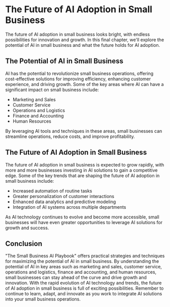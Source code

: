 The Future of AI Adoption in Small Business
==================================================================

The future of AI adoption in small business looks bright, with endless possibilities for innovation and growth. In this final chapter, we'll explore the potential of AI in small business and what the future holds for AI adoption.

The Potential of AI in Small Business
-------------------------------------

AI has the potential to revolutionize small business operations, offering cost-effective solutions for improving efficiency, enhancing customer experience, and driving growth. Some of the key areas where AI can have a significant impact on small business include:

* Marketing and Sales
* Customer Service
* Operations and Logistics
* Finance and Accounting
* Human Resources

By leveraging AI tools and techniques in these areas, small businesses can streamline operations, reduce costs, and improve profitability.

The Future of AI Adoption in Small Business
-------------------------------------------

The future of AI adoption in small business is expected to grow rapidly, with more and more businesses investing in AI solutions to gain a competitive edge. Some of the key trends that are shaping the future of AI adoption in small business include:

* Increased automation of routine tasks
* Greater personalization of customer interactions
* Enhanced data analytics and predictive modeling
* Integration of AI systems across multiple departments

As AI technology continues to evolve and become more accessible, small businesses will have even greater opportunities to leverage AI solutions for growth and success.

Conclusion
----------

"The Small Business AI Playbook" offers practical strategies and techniques for maximizing the potential of AI in small business. By understanding the potential of AI in key areas such as marketing and sales, customer service, operations and logistics, finance and accounting, and human resources, small businesses can stay ahead of the curve and drive growth and innovation. With the rapid evolution of AI technology and trends, the future of AI adoption in small business is full of exciting possibilities. Remember to continue to learn, adapt, and innovate as you work to integrate AI solutions into your small business operations.
